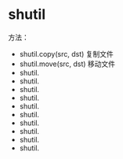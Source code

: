 
# shutil

方法：
* shutil.copy(src, dst) 复制文件
* shutil.move(src, dst) 移动文件
* shutil.
* shutil.
* shutil.
* shutil.
* shutil.
* shutil.
* shutil.
* shutil.
* shutil.
* shutil.